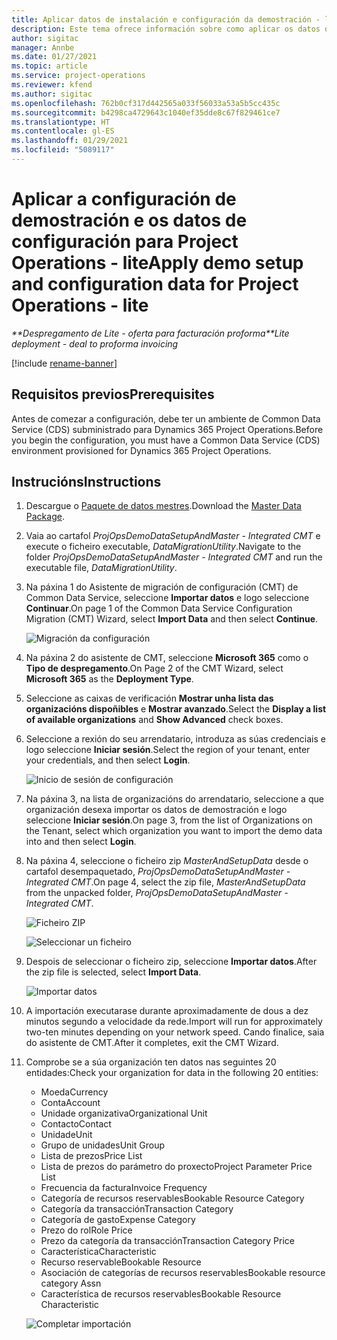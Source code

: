 ```yaml
---
title: Aplicar datos de instalación e configuración da demostración - lite
description: Este tema ofrece información sobre como aplicar os datos de instalación e configuración da demostración para Project Operations.
author: sigitac
manager: Annbe
ms.date: 01/27/2021
ms.topic: article
ms.service: project-operations
ms.reviewer: kfend
ms.author: sigitac
ms.openlocfilehash: 762b0cf317d442565a033f56033a53a5b5cc435c
ms.sourcegitcommit: b4298ca4729643c1040ef35dde8c67f829461ce7
ms.translationtype: HT
ms.contentlocale: gl-ES
ms.lasthandoff: 01/29/2021
ms.locfileid: "5089117"
---
```

# <a name="apply-demo-setup-and-configuration-data-for-project-operations---lite"></a><span data-ttu-id="25f30-103">Aplicar a configuración de demostración e os datos de configuración para Project Operations - lite</span><span class="sxs-lookup"><span data-stu-id="25f30-103">Apply demo setup and configuration data for Project Operations - lite</span></span> 

<span data-ttu-id="25f30-104">_\*\*Despregamento de Lite - oferta para facturación proforma_</span><span class="sxs-lookup"><span data-stu-id="25f30-104">_\*\*Lite deployment - deal to proforma invoicing_</span></span>

[!include [rename-banner](~/includes/cc-data-platform-banner.md)]

## <a name="prerequisites"></a><span data-ttu-id="25f30-105">Requisitos previos</span><span class="sxs-lookup"><span data-stu-id="25f30-105">Prerequisites</span></span>

<span data-ttu-id="25f30-106">Antes de comezar a configuración, debe ter un ambiente de Common Data Service (CDS) subministrado para Dynamics 365 Project Operations.</span><span class="sxs-lookup"><span data-stu-id="25f30-106">Before you begin the configuration, you must have a Common Data Service (CDS) environment provisioned for Dynamics 365 Project Operations.</span></span>


## <a name="instructions"></a><span data-ttu-id="25f30-107">Instrucións</span><span class="sxs-lookup"><span data-stu-id="25f30-107">Instructions</span></span>

1. <span data-ttu-id="25f30-108">Descargue o [Paquete de datos mestres](https://download.microsoft.com/download/3/4/1/341bf279-a64f-4baa-af31-ce624859b518/ProjOpsSampleSetupData%20-%20CE%20only%20CMT.zip).</span><span class="sxs-lookup"><span data-stu-id="25f30-108">Download the [Master Data Package](https://download.microsoft.com/download/3/4/1/341bf279-a64f-4baa-af31-ce624859b518/ProjOpsSampleSetupData%20-%20CE%20only%20CMT.zip).</span></span> 
2. <span data-ttu-id="25f30-109">Vaia ao cartafol *ProjOpsDemoDataSetupAndMaster - Integrated CMT* e execute o ficheiro executable, *DataMigrationUtility*.</span><span class="sxs-lookup"><span data-stu-id="25f30-109">Navigate to the folder *ProjOpsDemoDataSetupAndMaster - Integrated CMT* and run the executable file, *DataMigrationUtility*.</span></span>
3. <span data-ttu-id="25f30-110">Na páxina 1 do Asistente de migración de configuración (CMT) de Common Data Service, seleccione **Importar datos** e logo seleccione **Continuar**.</span><span class="sxs-lookup"><span data-stu-id="25f30-110">On page 1 of the Common Data Service Configuration Migration (CMT) Wizard, select **Import Data** and then select **Continue**.</span></span>

    ![Migración da configuración](./media/1ConfigurationMigration.png)

4. <span data-ttu-id="25f30-112">Na páxina 2 do asistente de CMT, seleccione **Microsoft 365** como o **Tipo de despregamento**.</span><span class="sxs-lookup"><span data-stu-id="25f30-112">On Page 2 of the CMT Wizard, select **Microsoft 365** as the **Deployment Type**.</span></span>
5. <span data-ttu-id="25f30-113">Seleccione as caixas de verificación **Mostrar unha lista das organizacións dispoñibles** e **Mostrar avanzado**.</span><span class="sxs-lookup"><span data-stu-id="25f30-113">Select the **Display a list of available organizations** and **Show Advanced** check boxes.</span></span>
6. <span data-ttu-id="25f30-114">Seleccione a rexión do seu arrendatario, introduza as súas credenciais e logo seleccione **Iniciar sesión**.</span><span class="sxs-lookup"><span data-stu-id="25f30-114">Select the region of your tenant, enter your credentials, and then select **Login**.</span></span>

   ![Inicio de sesión de configuración](./media/2ConfigurationSignin.png)

7. <span data-ttu-id="25f30-116">Na páxina 3, na lista de organizacións do arrendatario, seleccione a que organización desexa importar os datos de demostración e logo seleccione **Iniciar sesión**.</span><span class="sxs-lookup"><span data-stu-id="25f30-116">On page 3, from the list of Organizations on the Tenant, select which organization you want to import the demo data into and then select **Login**.</span></span>
8. <span data-ttu-id="25f30-117">Na páxina 4, seleccione o ficheiro zip *MasterAndSetupData* desde o cartafol desempaquetado, *ProjOpsDemoDataSetupAndMaster - Integrated CMT*.</span><span class="sxs-lookup"><span data-stu-id="25f30-117">On page 4, select the zip file, *MasterAndSetupData* from the unpacked folder, *ProjOpsDemoDataSetupAndMaster - Integrated CMT*.</span></span>

   ![Ficheiro ZIP](./media/3ZipFile.png)

   ![Seleccionar un ficheiro](./media/4SelectAFile.png)

9. <span data-ttu-id="25f30-120">Despois de seleccionar o ficheiro zip, seleccione **Importar datos**.</span><span class="sxs-lookup"><span data-stu-id="25f30-120">After the zip file is selected, select **Import Data**.</span></span>

   ![Importar datos](./media/5ImportData.png)

10. <span data-ttu-id="25f30-122">A importación executarase durante aproximadamente de dous a dez minutos segundo a velocidade da rede.</span><span class="sxs-lookup"><span data-stu-id="25f30-122">Import will run for approximately two-ten minutes depending on your network speed.</span></span> <span data-ttu-id="25f30-123">Cando finalice, saia do asistente de CMT.</span><span class="sxs-lookup"><span data-stu-id="25f30-123">After it completes, exit the CMT Wizard.</span></span> 
11. <span data-ttu-id="25f30-124">Comprobe se a súa organización ten datos nas seguintes 20 entidades:</span><span class="sxs-lookup"><span data-stu-id="25f30-124">Check your organization for data in the following 20 entities:</span></span>

    -   <span data-ttu-id="25f30-125">Moeda</span><span class="sxs-lookup"><span data-stu-id="25f30-125">Currency</span></span>
    -   <span data-ttu-id="25f30-126">Conta</span><span class="sxs-lookup"><span data-stu-id="25f30-126">Account</span></span>
    -   <span data-ttu-id="25f30-127">Unidade organizativa</span><span class="sxs-lookup"><span data-stu-id="25f30-127">Organizational Unit</span></span>
    -   <span data-ttu-id="25f30-128">Contacto</span><span class="sxs-lookup"><span data-stu-id="25f30-128">Contact</span></span>
    -   <span data-ttu-id="25f30-129">Unidade</span><span class="sxs-lookup"><span data-stu-id="25f30-129">Unit</span></span>
    -   <span data-ttu-id="25f30-130">Grupo de unidades</span><span class="sxs-lookup"><span data-stu-id="25f30-130">Unit Group</span></span>
    -   <span data-ttu-id="25f30-131">Lista de prezos</span><span class="sxs-lookup"><span data-stu-id="25f30-131">Price List</span></span>
    -   <span data-ttu-id="25f30-132">Lista de prezos do parámetro do proxecto</span><span class="sxs-lookup"><span data-stu-id="25f30-132">Project Parameter Price List</span></span> 
    -   <span data-ttu-id="25f30-133">Frecuencia da factura</span><span class="sxs-lookup"><span data-stu-id="25f30-133">Invoice Frequency</span></span>
    -   <span data-ttu-id="25f30-134">Categoría de recursos reservables</span><span class="sxs-lookup"><span data-stu-id="25f30-134">Bookable Resource Category</span></span>
    -   <span data-ttu-id="25f30-135">Categoría da transacción</span><span class="sxs-lookup"><span data-stu-id="25f30-135">Transaction Category</span></span>
    -   <span data-ttu-id="25f30-136">Categoría de gasto</span><span class="sxs-lookup"><span data-stu-id="25f30-136">Expense Category</span></span>
    -   <span data-ttu-id="25f30-137">Prezo do rol</span><span class="sxs-lookup"><span data-stu-id="25f30-137">Role Price</span></span>
    -   <span data-ttu-id="25f30-138">Prezo da categoría da transacción</span><span class="sxs-lookup"><span data-stu-id="25f30-138">Transaction Category Price</span></span>
    -   <span data-ttu-id="25f30-139">Característica</span><span class="sxs-lookup"><span data-stu-id="25f30-139">Characteristic</span></span>
    -   <span data-ttu-id="25f30-140">Recurso reservable</span><span class="sxs-lookup"><span data-stu-id="25f30-140">Bookable Resource</span></span>
    -   <span data-ttu-id="25f30-141">Asociación de categorías de recursos reservables</span><span class="sxs-lookup"><span data-stu-id="25f30-141">Bookable resource category Assn</span></span>
    -   <span data-ttu-id="25f30-142">Característica de recursos reservables</span><span class="sxs-lookup"><span data-stu-id="25f30-142">Bookable Resource Characteristic</span></span>

    ![Completar importación](./media/6CompleteImport.png)
